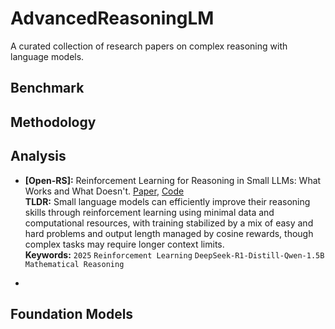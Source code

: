 <!--
 * @Author: Zhenyu Wu
 * @Date: 2025-04-29 08:41:02
 * @LastEditTime: 2025-04-29 10:09:25
-->
# AdvancedReasoningLM
A curated collection of research papers on complex reasoning with language models.

## Benchmark

## Methodology

## Analysis
 - **[Open-RS]:** Reinforcement Learning for Reasoning in Small LLMs: What Works and What Doesn't. [Paper](https://arxiv.org/pdf/2503.16219), [Code](https://github.com/knoveleng/open-rs)<br>
    **TLDR:** Small language models can efficiently improve their reasoning skills through reinforcement learning using minimal data and computational resources, with training stabilized by a mix of easy and hard problems and output length managed by cosine rewards, though complex tasks may require longer context limits.<br>
    **Keywords:** `2025` `Reinforcement Learning` `DeepSeek-R1-Distill-Qwen-1.5B` `Mathematical Reasoning`

 - 

## Foundation Models
